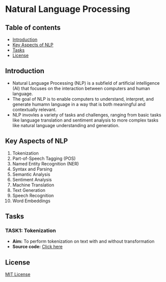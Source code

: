 # Natural Language Processing

## Table of contents

- [Introduction](#introduction)
- [Key Aspects of NLP](#key-aspects-of-nlp)
- [Tasks](#tasks)
- [License](#license)

## Introduction

- Natural Language Processing (NLP) is a subfield of artificial intelligence (AI) that focuses on the interaction between computers and human language.
- The goal of NLP is to enable computers to understand, interpret, and generate humamn language in a way that is both meaningful and contextually relevant.
- NLP invovles a variety of tasks and challenges, ranging from basic tasks like language translation and sentiment analysis to more complex tasks like natural language understanding and generation.

## Key Aspects of NLP

1. Tokenization
2. Part-of-Speech Tagging (POS)
3. Named Entity Recognition (NER)
4. Syntax and Parsing
5. Semantic Analysis
6. Sentiment Analysis
7. Machine Translation
8. Text Generation
9. Speech Recognition
10. Word Embeddings

## Tasks

### TASK1: Tokenization

- **Aim:** To perform tokenization on text with and without transformation
- **Source code:** [Click here](Tokenization.ipynb)



## License 

[MIT License](LICENSE)
